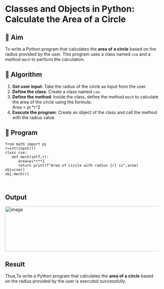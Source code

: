 # Classes and Objects in Python: Calculate the Area of a Circle

## 🎯 Aim
To write a Python program that calculates the **area of a circle** based on the radius provided by the user. This program uses a class named `cse` and a method `mech` to perform the calculation.

## 🧠 Algorithm
1. **Get user input**: Take the radius of the circle as input from the user.
2. **Define the class**: Create a class named `cse`.
3. **Define the method**: Inside the class, define the method `mech` to calculate the area of the circle using the formula:  
   Area = pi *r^2 
4. **Execute the program**: Create an object of the class and call the method with the radius value.

## 🧾 Program
```
from math import pi
r=int(input())
class cse:
   def mech(self,r):
      area=pi*r**2
      return print(f"Area of circle with radius {r} is",area)
obj=cse()
obj.mech(r)
      
   

```

## Output
<img width="1563" height="148" alt="image" src="https://github.com/user-attachments/assets/9f742ed8-7819-42a8-8f5d-80275e9a427c" />


## Result
Thus,To write a Python program that calculates the **area of a circle** based on the radius provided by the user is executed successfully.
